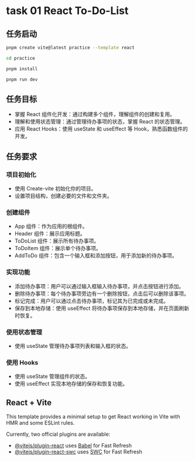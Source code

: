 # task 01 React To-Do-List

## 任务启动

``` bash
pnpm create vite@latest practice --template react

cd practice

pnpm install

pnpm run dev
```

## 任务目标

- 掌握 React 组件化开发：通过构建多个组件，理解组件的创建和复用。
- 理解和使用状态管理：通过管理待办事项的状态，掌握 React 的状态管理。
- 应用 React Hooks：使用 useState 和 useEffect 等 Hook，熟悉函数组件的开发。

## 任务要求

### 项目初始化

- 使用 Create-vite 初始化你的项目。
- 设置项目结构，创建必要的文件和文件夹。

### 创建组件

- App 组件：作为应用的根组件。
- Header 组件：展示应用标题。
- ToDoList 组件：展示所有待办事项。
- ToDoItem 组件：展示单个待办事项。
- AddToDo 组件：包含一个输入框和添加按钮，用于添加新的待办事项。

### 实现功能

- 添加待办事项：用户可以通过输入框输入待办事项，并点击按钮进行添加。
- 删除待办事项：每个待办事项旁边有一个删除按钮，点击后可以删除该事项。
- 标记完成：用户可以通过点击待办事项，标记其为已完成或未完成。
- 保存到本地存储：使用 useEffect 将待办事项保存到本地存储，并在页面刷新时恢复。

### 使用状态管理

- 使用 useState 管理待办事项列表和输入框的状态。

### 使用 Hooks

- 使用 useState 管理组件的状态。
- 使用 useEffect 实现本地存储的保存和恢复功能。

## React + Vite

This template provides a minimal setup to get React working in Vite with HMR and some ESLint rules.

Currently, two official plugins are available:

- [@vitejs/plugin-react](https://github.com/vitejs/vite-plugin-react/blob/main/packages/plugin-react/README.md) uses [Babel](https://babeljs.io/) for Fast Refresh
- [@vitejs/plugin-react-swc](https://github.com/vitejs/vite-plugin-react-swc) uses [SWC](https://swc.rs/) for Fast Refresh
